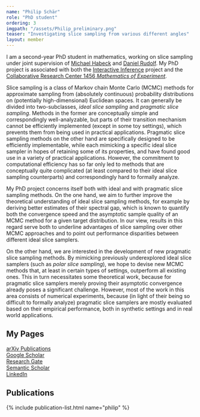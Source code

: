 ```yaml
---
name: "Philip Schär"
role: "PhD student"
ordering: 3
imgpath: "/assets/Philip_preliminary.png"
teaser: "Investigating slice sampling from various different angles"
layout: member
---
```


I am a second-year PhD student in mathematics, working on slice sampling under joint supervision of [Michael Habeck](/team/michael-habeck.html) and [Daniel Rudolf](https://staff.fim.uni-passau.de/~rudolf/). My PhD project is associated with both the [Interactive Inference](https://inference.uni-jena.de/) project and the [Collaborative Research Center 1456 *Mathematics of Experiment*](https://www.uni-goettingen.de/en/628179.html).

Slice sampling is a class of Markov chain Monte Carlo (MCMC) methods for approximate sampling from (absolutely continuous) probability distributions on (potentially high-dimensional) Euclidean spaces. It can generally be divided into two-subclasses, *ideal slice sampling* and *pragmatic slice sampling*. Methods in the former are conceptually simple and correspondingly well-analyzable, but parts of their transition mechanism cannot be efficiently implemented (except in some toy settings), which prevents them from being used in practical applications. Pragmatic slice sampling methods on the other hand are specifically designed to be efficiently implementable, while each mimicking a specific ideal slice sampler in hopes of retaining some of its properties, and have found good use in a variety of practical applications. However, the commitment to computational efficiency has so far only led to methods that are conceptually quite complicated (at least compared to their ideal slice sampling counterparts) and correspondingly hard to formally analyze.

My PhD project concerns itself both with ideal and with pragmatic slice sampling methods. On the one hand, we aim to further improve the theoretical understanding of ideal slice sampling methods, for example by deriving better estimates of their spectral gap, which is known to quantify both the convergence speed and the asymptotic sample quality of an MCMC method for a given target distribution. In our view, results in this regard serve both to underline advantages of slice sampling over other MCMC approaches and to point out performance disparities between different ideal slice samplers.

On the other hand, we are interested in the development of new pragmatic slice sampling methods. By mimicking previously underexplored ideal slice samplers (such as *polar slice sampling*), we hope to devise new MCMC methods that, at least in certain types of settings, outperform all existing ones. This in turn necessitates some theoretical work, because for pragmatic slice samplers merely proving their asymptotic convergence already poses a significant challenge. However, most of the work in this area consists of numerical experiments, because (in light of their being so difficult to formally analyze) pragmatic slice samplers are mostly evaluated based on their empirical performance, both in synthetic settings and in real world applications.

## My Pages
[arXiv Publications](https://arxiv.org/a/schar_p_1.html)  
[Google Scholar](https://scholar.google.com/citations?hl=en&user=tIE_vOQAAAAJ)  
[Research Gate](https://www.researchgate.net/profile/Philip-Schaer)  
[Semantic Scholar](https://www.semanticscholar.org/author/Philip-Schar/2204760249)  
[LinkedIn](https://www.linkedin.com/in/philip-sch%C3%A4r-6a190b250)

## Publications
{% include publication-list.html name="philip" %}

